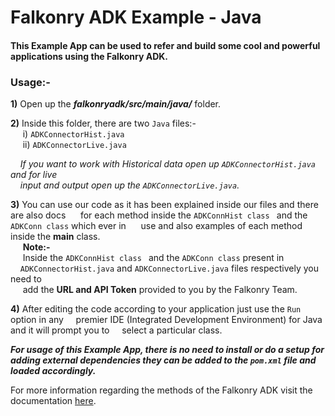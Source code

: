 # Falkonry ADK Example - Java
#### This Example App can be used to refer and build some cool and powerful applications using the Falkonry ADK.

### Usage:-

**1)** Open up the **_falkonryadk/src/main/java/_** folder.<br>

**2)** Inside this folder, there are two `Java` files:-<br>
&nbsp;&nbsp;&nbsp;&nbsp; i) `ADKConnectorHist.java` <br>
&nbsp;&nbsp;&nbsp;&nbsp; ii) `ADKConnectorLive.java` <br>

&nbsp;&nbsp;&nbsp;&nbsp;_If you want to work with Historical data open up `ADKConnectorHist.java` and for live <br>
&nbsp;&nbsp;&nbsp;&nbsp;input and output open up the `ADKConnectorLive.java`._ <br>

**3)** You can use our code as it has been explained inside our files and there are also docs &nbsp;&nbsp;&nbsp;&nbsp; for each method inside the `ADKConnHist class ` and the `ADKConn class` which ever in &nbsp;&nbsp;&nbsp;&nbsp;  use and also examples of each method inside the **main** class.<br>
&nbsp;&nbsp;&nbsp;&nbsp; **Note:-** <br>
&nbsp;&nbsp;&nbsp;&nbsp; Inside the `ADKConnHist class ` and the `ADKConn class` present in &nbsp;&nbsp;&nbsp;&nbsp;`ADKConnectorHist.java` and `ADKConnectorLive.java` files respectively you need to	 
&nbsp;&nbsp;&nbsp;&nbsp; add the **URL and API Token** provided to you by the Falkonry Team.

**4)** After editing the code according to your application just use the `Run` option in any &nbsp;&nbsp;&nbsp;&nbsp;premier IDE (Integrated Development Environment) for Java and it will prompt you to   &nbsp;&nbsp;&nbsp;&nbsp;select a particular class.

**_For usage of this Example App, there is no need to install or do a setup for adding external dependencies they can be added to the `pom.xml` file and loaded accordingly._**<br>

 For more information regarding the methods of the Falkonry ADK visit the documentation [here](https://help.falkonry.com/en/latest/adk_documentation.html).
